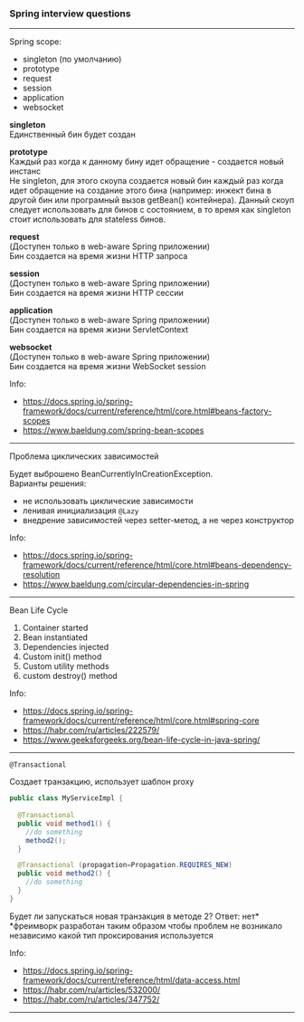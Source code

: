 ### Spring interview questions

---

Spring scope:
* singleton (по умолчанию)
* prototype
* request
* session
* application
* websocket

**singleton**  
Единственный бин будет создан


**prototype**  
Каждый раз когда к данному бину идет обращение - создается новый инстанс  
Не singleton, для этого скоупа создается новый бин каждый раз когда идет обращение на создание этого бина
(например: инжект бина в другой бин или програмный вызов getBean() контейнера).
Данный скоуп следует использовать для бинов с состоянием, в то время как singleton стоит использовать для
stateless бинов.


**request**  
(Доступен только в web-aware Spring приложении)  
Бин создается на время жизни HTTP запроса


**session**  
(Доступен только в web-aware Spring приложении)  
Бин создается на время жизни HTTP сессии


**application**  
(Доступен только в web-aware Spring приложении)  
Бин создается на время жизни ServletContext


**websocket**  
(Доступен только в web-aware Spring приложении)  
Бин создается на время жизни WebSocket session


Info:
- https://docs.spring.io/spring-framework/docs/current/reference/html/core.html#beans-factory-scopes
- https://www.baeldung.com/spring-bean-scopes


---

Проблема циклических зависимостей

Будет выброшено BeanCurrentlyInCreationException.  
Варианты решения:
- не использовать циклические зависимости
- ленивая инициализация `@Lazy`
- внедрение зависимостей через setter-метод, а не через конструктор

Info:
- https://docs.spring.io/spring-framework/docs/current/reference/html/core.html#beans-dependency-resolution
- https://www.baeldung.com/circular-dependencies-in-spring


---

Bean Life Cycle

1) Container started
2) Bean instantiated
3) Dependencies injected
4) Custom init() method
5) Custom utility methods
6) custom destroy() method

Info:
- https://docs.spring.io/spring-framework/docs/current/reference/html/core.html#spring-core
- https://habr.com/ru/articles/222579/
- https://www.geeksforgeeks.org/bean-life-cycle-in-java-spring/


---

`@Transactional`

Создает транзакцию, использует шаблон proxy


```java
public class MyServiceImpl {
  
  @Transactional
  public void method1() {
    //do something
    method2();
  }

  @Transactional (propagation=Propagation.REQUIRES_NEW)
  public void method2() {
    //do something
  }
}
```
Будет ли запускаться новая транзакция в методе 2?
Ответ: нет*
*фреимворк разработан таким образом чтобы проблем не возникало независимо какой тип проксирования используется



Info:
- https://docs.spring.io/spring-framework/docs/current/reference/html/data-access.html
- https://habr.com/ru/articles/532000/
- https://habr.com/ru/articles/347752/


---

